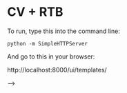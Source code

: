 # CV + RTB

To run, type this into the command line:

	python -m SimpleHTTPServer

And go to this in your browser:

  http://localhost:8000/ui/templates/

-->
